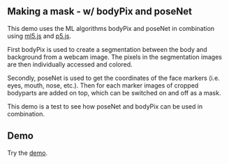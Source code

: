 ## Making a mask - w/ bodyPix and poseNet

This demo uses the ML algorithms bodyPix and poseNet in combination using [ml5.js](https://ml5js.org/) and [p5.js](http://p5js.org/). 

First bodyPix is used to create a segmentation between the body and background from a webcam image. The pixels in the segmentation images are then individually accessed and colored.

Secondly, poseNet is used to get the coordinates of the face markers (i.e. eyes, mouth, nose, etc.). Then for each marker images of cropped bodyparts are added on top, which can be switched on and off as a mask. 

This demo is a test to see how poseNet and bodyPix can be used in combination.


## Demo

Try the [demo](https://alsino.github.io/schoolofmaa_code/myBodyPix/).
